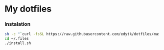 # My dotfiles

### Instalation

```bash
sh -c "`curl -fsSL https://raw.githubusercontent.com/edytk/dotfiles/master/clone.sh`"
cd ~/.files
./install.sh
```
